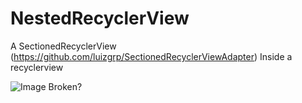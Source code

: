 # NestedRecyclerView

A SectionedRecyclerView (https://github.com/luizgrp/SectionedRecyclerViewAdapter) Inside a recyclerview

![Image Broken?](https://4.bp.blogspot.com/-UCZZVBk5AoY/XG6o0i9XmbI/AAAAAAAAHC4/ANSZeHeox003fWK3Am2S2Bt8xJszN441QCLcBGAs/s1600/Screenshot_20190221-190108_nestedRecycler.png "Example")
